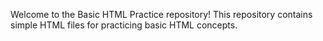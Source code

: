 Welcome to the Basic HTML Practice repository! This repository contains simple HTML files for practicing basic HTML concepts.
